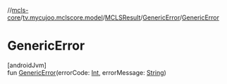 //[mcls-core](../../../../index.md)/[tv.mycujoo.mclscore.model](../../index.md)/[MCLSResult](../index.md)/[GenericError](index.md)/[GenericError](-generic-error.md)

# GenericError

[androidJvm]\
fun [GenericError](-generic-error.md)(errorCode: [Int](https://kotlinlang.org/api/latest/jvm/stdlib/kotlin/-int/index.html), errorMessage: [String](https://kotlinlang.org/api/latest/jvm/stdlib/kotlin/-string/index.html))
